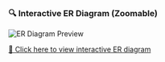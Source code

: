 ### 🔍 Interactive ER Diagram (Zoomable)

![ER Diagram Preview]([docs/er_diagram_preview.png](https://github.com/Gowtham-AI25/Finance_research_papers_database/blob/main/Finance_research_paper_image.jpg))

[📄 Click here to view interactive ER diagram](https://gowtham-ai25.github.io/Finance_research_papers_database/Finance_research_paper_11.drawio.html)
